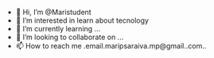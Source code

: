 - 👋 Hi, I’m @Maristudent
- 👀 I’m interested in  learn about tecnology
- 🌱 I’m currently learning ...
- 💞️ I’m looking to collaborate on ...
- 📫 How to reach me .email.maripsaraiva.mp@gmail..com..

<!---
Maristudent/Maristudent is a ✨ special ✨ repository because its `README.md` (this file) appears on your GitHub profile.
You can click the Preview link to take a look at your changes.
--->
